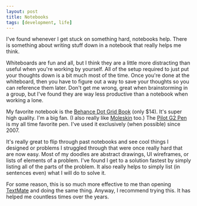 ```yaml
---
layout: post
title: Notebooks
tags: [development, life]
---
```


I've found whenever I get stuck on something hard, notebooks help. There is something about writing stuff down in a notebook that really helps me think.

Whiteboards are fun and all, but I think they are a little more distracting than useful when you're working by yourself. All of the setup required to just put your thoughts down is a bit much most of the time. Once you're done at the whiteboard, then you have to figure out a way to save your thoughts so you can reference them later. Don't get me wrong, great when brainstorming in a group, but I've found they are way less productive than a notebook when working a lone.

My favorite notebook is the [Behance Dot Grid Book](http://www.creativesoutfitter.com/Products/Dot-Grid-Book/9) (only $14). It's super high quality. I'm a big fan. (I also really like [Moleskin](http://www.amazon.com/Moleskine-Square-Notebook-Pocket/dp/888370102X/ref=sr_1_1?ie=UTF8&qid=1313986191&sr=8-1) too.) The [Pilot G2 Pen](http://www.amazon.com/Pilot-Retractable-Roller-Barrel-12-Count/dp/B00006JNJ8) is my all time favorite pen. I've used it exclusively (when possible) since 2007.

It's really great to flip through past notebooks and see cool things I designed or problems I struggled through that were once really hard that are now easy. Most of my doodles are abstract drawings, UI wireframes, or lists of elements of a problem. I've found I get to a solution fastest by simply listing all of the parts of the problem. It also really helps to simply list (in sentences even) what I will do to solve it.

For some reason, this is so much more effective to me than opening [TextMate](http://macromates.com) and doing the same thing. Anyway, I recommend trying this. It has helped me countless times over the years.
